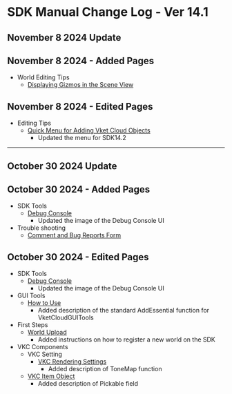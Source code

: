 # SDK Manual Change Log - Ver 14.1

## November 8 2024 Update

## November 8 2024 - Added Pages

- World Editing Tips
    - [Displaying Gizmos in the Scene View](https://vrhikky.github.io/VketCloudSDK_Documents/14.1/en/WorldEditingTips/Gizmos.html)

## November 8 2024 - Edited Pages
- Editing Tips
    - [Quick Menu for Adding Vket Cloud Objects](https://vrhikky.github.io/VketCloudSDK_Documents/14.2/en/WorldEditingTips/QuickMenu.html)
        - Updated the menu for SDK14.2

---

## October 30 2024 Update

## October 30 2024 - Added Pages

- SDK Tools
    - [Debug Console](https://vrhikky.github.io/VketCloudSDK_Documents/14.1/en/debugconsole/debugconsole.html)
        - Updated the image of the Debug Console UI
- Trouble shooting
    - [Comment and Bug Reports Form](https://vrhikky.github.io/VketCloudSDK_Documents/14.1/en/troubleshooting/Comment_Bug_Reports.html)

## October 30 2024 - Edited Pages
- SDK Tools
    - [Debug Console](https://vrhikky.github.io/VketCloudSDK_Documents/14.1/en/debugconsole/debugconsole.html)
        - Updated the image of the Debug Console UI
- GUI Tools
    - [How to Use](https://vrhikky.github.io/VketCloudSDK_Documents/14.1/en/GUITools/HowToUse.html)
        - Added description of the standard AddEssential function for VketCloudGUITools
- First Steps
  - [World Upload](https://vrhikky.github.io/VketCloudSDK_Documents/14.1/en/FirstStep/WorldUpload.html)
    - Added instructions on how to register a new world on the SDK
- VKC Components
    - VKC Setting
        - [VKC Rendering Settings](https://vrhikky.github.io/VketCloudSDK_Documents/14.1/en/VketCloudSettings/RenderingSettings.html)
            - Added description of ToneMap function
    - [VKC Item Object](https://vrhikky.github.io/VketCloudSDK_Documents/14.1/en/VKCComponents/VKCItemObject.html)
        - Added description of Pickable field
